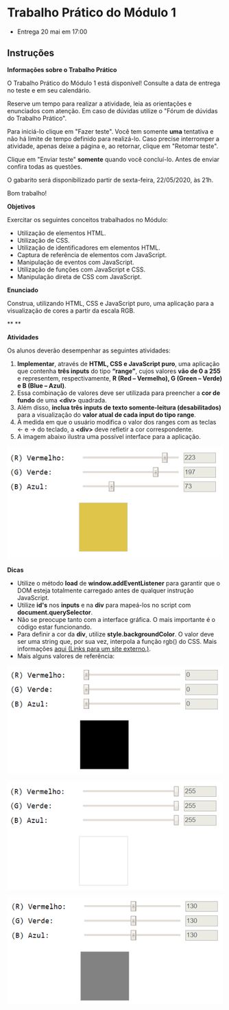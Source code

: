 # Trabalho Prático do Módulo 1

- Entrega 20 mai em 17:00

## Instruções

**Informações sobre o Trabalho Prático**

O Trabalho Prático do Módulo 1 está disponível! Consulte a data de
entrega no teste e em seu calendário.

Reserve um tempo para realizar a atividade, leia as orientações e
enunciados com atenção. Em caso de dúvidas utilize o "Fórum de dúvidas
do Trabalho Prático".

Para iniciá-lo clique em "Fazer teste". Você tem somente **uma**
tentativa e não há limite de tempo definido para realizá-lo. Caso
precise interromper a atividade, apenas deixe a página e, ao retornar,
clique em "Retomar teste".

Clique em "Enviar teste" **somente** quando você concluí-lo. Antes de
enviar confira todas as questões.

O gabarito será disponibilizado partir de sexta-feira, 22/05/2020, às
21h.

Bom trabalho!

**Objetivos**

Exercitar os seguintes conceitos trabalhados no Módulo:

- Utilização de elementos HTML.
- Utilização de CSS.
- Utilização de identificadores em elementos HTML.
- Captura de referência de elementos com JavaScript.
- Manipulação de eventos com JavaScript.
- Utilização de funções com JavaScript e CSS.
- Manipulação direta de CSS com JavaScript.

**Enunciado**

Construa, utilizando HTML, CSS e JavaScript puro, uma aplicação para a
visualização de cores a partir da escala RGB.

\*\* \*\*

**Atividades**

Os alunos deverão desempenhar as seguintes atividades:

1.  **Implementar**, através de **HTML, CSS e JavaScript puro**, uma
    aplicação que contenha **três inputs** do tipo **“range”**, cujos
    valores **vão de 0 a 255** e representem, respectivamente, **R (Red
    – Vermelho), G (Green – Verde) e B (Blue – Azul)**.
2.  Essa combinação de valores deve ser utilizada para preencher a **cor
    de fundo** de uma **\<div\>** quadrada.
3.  Além disso, **inclua três inputs de texto somente-leitura
    (desabilitados)** para a visualização do **valor atual de cada input
    do tipo range**.
4.  À medida em que o usuário modifica o valor dos ranges com as teclas
    ← e → do teclado, a **\<div\>** deve refletir a cor correspondente.
5.  A imagem abaixo ilustra uma possível interface para a aplicação.

![img5.png](imagens/img5.png)

**Dicas**

- Utilize o método **load** de **window.addEventListener** para
  garantir que o DOM esteja totalmente carregado antes de qualquer
  instrução JavaScript.
- Utilize **id's** nos **inputs** e na **div** para mapeá-los no
  script com **document.querySelector**.
- Não se preocupe tanto com a interface gráfica. O mais importante é o
  código estar funcionando.
- Para definir a cor da **div**, utilize **style.backgroundColor**. O
  valor deve ser uma string que, por sua vez, interpola a função rgb()
  do CSS. Mais informações [aqui (Links para um site
  externo.)](https://www.w3schools.com/cssref/func_rgb.asp).
- Mais alguns valores de referência:

![imag6.png](imagens/imag6.png)

![imag7.png](imagens/imag7.png)

![imag8.png](imagens/imag8.png)
